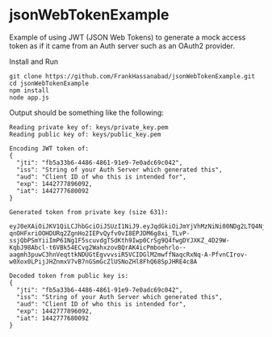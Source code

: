 jsonWebTokenExample
==================

Example of using JWT (JSON Web Tokens) to generate a mock access token as if it
came from an Auth server such as an OAuth2 provider.

Install and Run

```
git clone https://github.com/FrankHassanabad/jsonWebTokenExample.git
cd jsonWebTokenExample
npm install
node app.js
```

Output should be something like the following:

```
Reading private key of: keys/private_key.pem
Reading public key of: keys/public_key.pem

Encoding JWT token of:
{
  "jti": "fb5a33b6-4486-4861-91e9-7e0adc69c042",
  "iss": "String of your Auth Server which generated this",
  "aud": "Client ID of who this is intended for",
  "exp": 1442777896092,
  "iat": 1442777680092
}

Generated token from private key (size 631):

eyJ0eXAiOiJKV1QiLCJhbGciOiJSUzI1NiJ9.eyJqdGkiOiJmYjVhMzNiNi00NDg2LTQ4NjEtOTFlOS03ZTBhZGM2OWMwNDIiLCJpc3MiOiJTdHJpbmcgb2YgeW91ciBBdXRoIFNlcnZlciB3aGljaCBnZW5lcmF0ZWQgdGhpcyIsImF1ZCI6IkNsaWVudCBJRCBvZiB3aG8gdGhpcyBpcyBpbnRlbmRlZCBmb3IiLCJleHAiOjE0NDI3Nzc4OTYwOTIsImlhdCI6MTQ0Mjc3NzY4MDA5Mn0.kKbARkgiLWoBgJqQnaT0MEW_HGftTGCTyl2mGsqM066d5bRSv513yw3osA21VBW-qnOHFxriOOHDURq2ZgnHo2IEPvQyfv0vI8EPJDM6g8xi_TLvP-ssjQbPSmYiiImP61Ng1F5scuvdgTSdKth9Iwp0CrSg9Q4fwgDYJXKZ_4D29W-KqbJ98Abcl-t6VBk54ECvg2WahxzovBQrAK4icPmboehrlo--aagmh3puwC3hnVeqttkNDUGtEgvvvsiR5VCIDGlM2mwffNaqcRxNq-A-PfvnCIrov-w0Xox0LPijJHZnmxV7vB7nGSmGcZlUSNoZHl8FhQ68SpJHRE4c8A

Decoded token from public key is:
{
  "jti": "fb5a33b6-4486-4861-91e9-7e0adc69c042",
  "iss": "String of your Auth Server which generated this",
  "aud": "Client ID of who this is intended for",
  "exp": 1442777896092,
  "iat": 1442777680092
}
```
